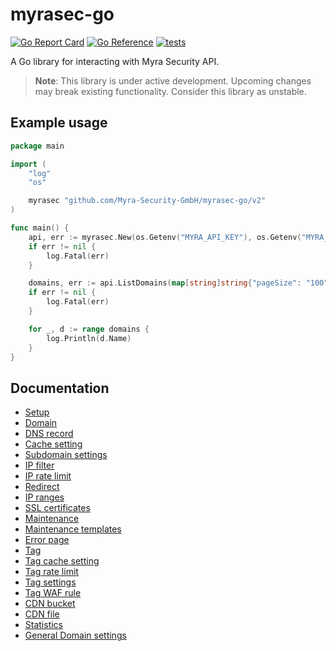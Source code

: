# myrasec-go

[![Go Report Card](https://goreportcard.com/badge/github.com/Myra-Security-GmbH/myrasec-go)](https://goreportcard.com/report/github.com/Myra-Security-GmbH/myrasec-go)
[![Go Reference](https://pkg.go.dev/badge/github.com/Myra-Security-GmbH/myrasec-go.svg)](https://pkg.go.dev/github.com/Myra-Security-GmbH/myrasec-go)
[![tests](https://github.com/Myra-Security-GmbH/myrasec-go/actions/workflows/test.yml/badge.svg)](https://github.com/Myra-Security-GmbH/myrasec-go/actions/workflows/test.yml)

A Go library for interacting with Myra Security API.

> **Note**: This library is under active development. 
> Upcoming changes may break existing functionality.
> Consider this library as unstable.

## Example usage

```go
package main

import (
	"log"
	"os"

	myrasec "github.com/Myra-Security-GmbH/myrasec-go/v2"
)

func main() {
	api, err := myrasec.New(os.Getenv("MYRA_API_KEY"), os.Getenv("MYRA_API_SECRET"))
	if err != nil {
		log.Fatal(err)
	}

	domains, err := api.ListDomains(map[string]string{"pageSize": "100"})
	if err != nil {
		log.Fatal(err)
	}

	for _, d := range domains {
		log.Println(d.Name)
	}
}
```

## Documentation
- [Setup](./docs/setup.md)
- [Domain](./docs/domain.md)
- [DNS record](./docs/dns_record.md)
- [Cache setting](./docs/cache_setting.md)
- [Subdomain settings](./docs/subdomain_settings.md)
- [IP filter](./docs/ip_filter.md)
- [IP rate limit](./docs/ratelimit.md)
- [Redirect](./docs/redirect.md)
- [IP ranges](./docs/ip_range.md)
- [SSL certificates](./docs/ssl.md)
- [Maintenance](./docs/maintenance.md)
- [Maintenance templates](./docs/maintenance_template.md)
- [Error page](./docs/error_page.md)
- [Tag](./docs/tag.md)
- [Tag cache setting](./docs/tag_cachesetting.md)
- [Tag rate limit](./docs/tag_ratelimit.md)
- [Tag settings](./docs/tag_settings.md)
- [Tag WAF rule](./docs/tag_wafrule.md)
- [CDN bucket](./docs/cdn_bucket.md)
- [CDN file](./docs/cdn_file.md)
- [Statistics](./docs/statistics.md)
- [General Domain settings](./docs/general_domain_settings.md)
